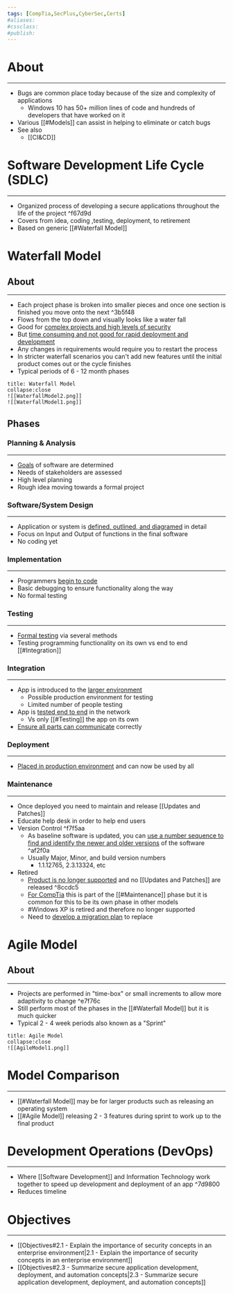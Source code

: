 ```yaml
---
tags: [CompTia,SecPlus,CyberSec,Certs]
#aliases:
#cssclass:
#publish:
---
```


# About
---
- Bugs are common place today because of the size and complexity of applications
	- Windows 10 has 50+ million lines of code and hundreds of developers that have worked on it
- Various [[#Models]] can assist in helping to eliminate or catch bugs
- See also
	- [[CI&CD]]

# Software Development Life Cycle (SDLC)
---
- Organized process of developing a secure applications throughout the life of the project ^f67d9d
- Covers from idea, coding ,testing, deployment, to retirement
- Based on generic [[#Waterfall Model]]

# Waterfall Model

## About
---
- Each project phase is broken into smaller pieces and once one section is finished you move onto the next ^3b5f48
- Flows from the top down and visually looks like a water fall
- Good for <u>complex projects and high levels of security</u>
- But <u>time consuming and not good for rapid deployment and development</u>
- Any changes in requirements would require you to restart the process
- In stricter waterfall scenarios you can't add new features until the initial product comes out or the cycle finishes
- Typical periods of 6 - 12 month phases

```ad-info
title: Waterfall Model
collapse:close
![[WaterfallModel2.png]]
![[WaterfallModel1.png]]
```

## Phases

### Planning & Analysis
---
- <u>Goals</u> of software are determined
- Needs of stakeholders are assessed
- High level planning
- Rough idea moving towards a formal project

### Software/System Design
---
- Application or system is <u>defined, outlined, and diagramed</u> in detail
- Focus on Input and Output of functions in the final software
- No coding yet

### Implementation
---
- Programmers <u>begin to code</u>
- Basic debugging to ensure functionality along the way
- No formal testing

### Testing
---
- <u>Formal testing</u> via several methods
- Testing programming functionality on its own vs end to end [[#Integration]]

### Integration
---
- App is introduced to the <u>larger environment</u>
	- Possible production environment for testing
	- Limited number of people testing
- App is <u>tested end to end</u> in the network
	- Vs only [[#Testing]] the app on its own
- <u>Ensure all parts can communicate</u> correctly

### Deployment
---
- <u>Placed in production environment</u> and can now be used by all

### Maintenance
---
- Once deployed you need to maintain and release [[Updates and Patches]]
- Educate help desk in order to help end users
- Version Control ^f7f5aa
	- As baseline software is updated, you can <u>use a number sequence to find and identify the newer and older versions</u> of the software ^af2f0a
	- Usually Major, Minor, and build version numbers
		- 1.1.12765, 2.3.13324, etc
- Retired
	- <u>Product is no longer supported</u> and no [[Updates and Patches]] are released ^8ccdc5
	- <u>For CompTia</u> this is part of the [[#Maintenance]] phase but it is common for this to be its own phase in other models
	- #Windows XP is retired and therefore no longer supported
	- Need to <u>develop a migration plan</u> to replace

# Agile Model

## About
---
- Projects are performed in "time-box" or small increments to allow more adaptivity to change ^e7f76c
- Still perform most of the phases in the [[#Waterfall Model]] but it is much quicker
- Typical 2 - 4 week periods also known as a "Sprint"

```ad-info
title: Agile Model
collapse:close
![[AgileModel1.png]]
```

# Model Comparison
---
- [[#Waterfall Model]] may be for larger products such as releasing an operating system
- [[#Agile Model]] releasing 2 - 3 features during sprint to work up to the final product

# Development Operations (DevOps)
---
- Where [[Software Development]] and Information Technology work together to speed up development and deployment of an app ^7d9800
- Reduces timeline

# Objectives
---
- [[Objectives#2.1 - Explain the importance of security concepts in an enterprise environment|2.1 - Explain the importance of security concepts in an enterprise environment]]
- [[Objectives#2.3 - Summarize secure application development, deployment, and automation concepts|2.3 - Summarize secure application development, deployment, and automation concepts]]